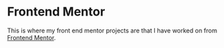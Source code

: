 # Frontend Mentor

This is where my front end mentor projects are that I have worked on from <a href="https://www.frontendmentor.io">Frontend Mentor</a>.
